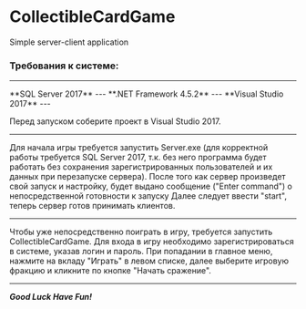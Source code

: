 # CollectibleCardGame
Simple server-client application

 <h3>Требования к системе:</h3>
 <hr>
 **SQL Server 2017**
 ---
 **.NET Framework 4.5.2**
 ---
 **Visual Studio 2017**
 ---

  Перед запуском соберите проект в Visual Studio 2017.<hr>

  Для начала игры требуется запустить Server.exe (для корректной работы требуется SQL Server 2017, т.к. без него программа будет работать без сохранения зарегистрированных пользователей и их данных при перезапуске сервера).
После того как сервер произведет свой запуск и настройку, будет выдано сообщение ("Enter command") о непосредственной готовности к запуску
Далее следует ввести "start", теперь сервер готов принимать клиентов.<hr>

  Чтобы уже непосредственно поиграть в игру, требуется запустить CollectibleCardGame.
Для входа в игру необходимо зарегистрироваться в системе, указав логин и пароль.
При попадании в главное меню, нажмите на вкладу "Играть" в левом списке, далее выберите игровую фракцию и кликните по кнопке "Начать сражение".<hr>

  ***Good Luck Have Fun!***
